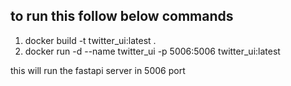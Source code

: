 ## to run this follow below commands
1. docker build -t twitter_ui:latest .
2. docker run -d --name twitter_ui -p 5006:5006 twitter_ui:latest

this will run the fastapi server in 5006 port 
